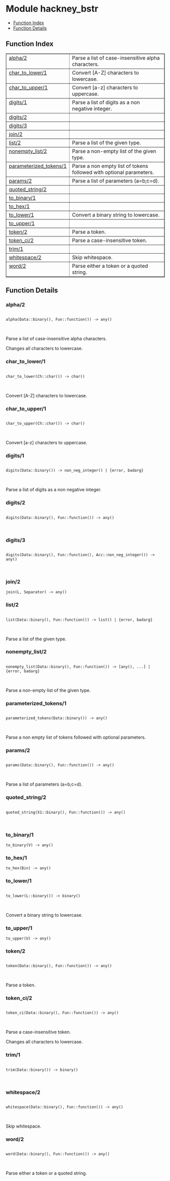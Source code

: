 

# Module hackney_bstr #
* [Function Index](#index)
* [Function Details](#functions)


<a name="index"></a>

## Function Index ##


<table width="100%" border="1" cellspacing="0" cellpadding="2" summary="function index"><tr><td valign="top"><a href="#alpha-2">alpha/2</a></td><td>Parse a list of case-insensitive alpha characters.</td></tr><tr><td valign="top"><a href="#char_to_lower-1">char_to_lower/1</a></td><td>Convert [A-Z] characters to lowercase.</td></tr><tr><td valign="top"><a href="#char_to_upper-1">char_to_upper/1</a></td><td>Convert [a-z] characters to uppercase.</td></tr><tr><td valign="top"><a href="#digits-1">digits/1</a></td><td>Parse a list of digits as a non negative integer.</td></tr><tr><td valign="top"><a href="#digits-2">digits/2</a></td><td></td></tr><tr><td valign="top"><a href="#digits-3">digits/3</a></td><td></td></tr><tr><td valign="top"><a href="#join-2">join/2</a></td><td></td></tr><tr><td valign="top"><a href="#list-2">list/2</a></td><td>Parse a list of the given type.</td></tr><tr><td valign="top"><a href="#nonempty_list-2">nonempty_list/2</a></td><td>Parse a non-empty list of the given type.</td></tr><tr><td valign="top"><a href="#parameterized_tokens-1">parameterized_tokens/1</a></td><td>Parse a non empty list of tokens followed with optional parameters.</td></tr><tr><td valign="top"><a href="#params-2">params/2</a></td><td>Parse a list of parameters (a=b;c=d).</td></tr><tr><td valign="top"><a href="#quoted_string-2">quoted_string/2</a></td><td></td></tr><tr><td valign="top"><a href="#to_binary-1">to_binary/1</a></td><td></td></tr><tr><td valign="top"><a href="#to_hex-1">to_hex/1</a></td><td></td></tr><tr><td valign="top"><a href="#to_lower-1">to_lower/1</a></td><td>Convert a binary string to lowercase.</td></tr><tr><td valign="top"><a href="#to_upper-1">to_upper/1</a></td><td></td></tr><tr><td valign="top"><a href="#token-2">token/2</a></td><td>Parse a token.</td></tr><tr><td valign="top"><a href="#token_ci-2">token_ci/2</a></td><td>Parse a case-insensitive token.</td></tr><tr><td valign="top"><a href="#trim-1">trim/1</a></td><td></td></tr><tr><td valign="top"><a href="#whitespace-2">whitespace/2</a></td><td>Skip whitespace.</td></tr><tr><td valign="top"><a href="#word-2">word/2</a></td><td>Parse either a token or a quoted string.</td></tr></table>


<a name="functions"></a>

## Function Details ##

<a name="alpha-2"></a>

### alpha/2 ###


<pre><code>
alpha(Data::binary(), Fun::function()) -&gt; any()
</code></pre>
<br />


Parse a list of case-insensitive alpha characters.


Changes all characters to lowercase.
<a name="char_to_lower-1"></a>

### char_to_lower/1 ###


<pre><code>
char_to_lower(Ch::char()) -&gt; char()
</code></pre>
<br />

Convert [A-Z] characters to lowercase.
<a name="char_to_upper-1"></a>

### char_to_upper/1 ###


<pre><code>
char_to_upper(Ch::char()) -&gt; char()
</code></pre>
<br />

Convert [a-z] characters to uppercase.
<a name="digits-1"></a>

### digits/1 ###


<pre><code>
digits(Data::binary()) -&gt; non_neg_integer() | {error, badarg}
</code></pre>
<br />

Parse a list of digits as a non negative integer.
<a name="digits-2"></a>

### digits/2 ###


<pre><code>
digits(Data::binary(), Fun::function()) -&gt; any()
</code></pre>
<br />


<a name="digits-3"></a>

### digits/3 ###


<pre><code>
digits(Data::binary(), Fun::function(), Acc::non_neg_integer()) -&gt; any()
</code></pre>
<br />


<a name="join-2"></a>

### join/2 ###

`join(L, Separator) -> any()`


<a name="list-2"></a>

### list/2 ###


<pre><code>
list(Data::binary(), Fun::function()) -&gt; list() | {error, badarg}
</code></pre>
<br />

Parse a list of the given type.
<a name="nonempty_list-2"></a>

### nonempty_list/2 ###


<pre><code>
nonempty_list(Data::binary(), Fun::function()) -&gt; [any(), ...] | {error, badarg}
</code></pre>
<br />

Parse a non-empty list of the given type.
<a name="parameterized_tokens-1"></a>

### parameterized_tokens/1 ###


<pre><code>
parameterized_tokens(Data::binary()) -&gt; any()
</code></pre>
<br />

Parse a non empty list of tokens followed with optional parameters.
<a name="params-2"></a>

### params/2 ###


<pre><code>
params(Data::binary(), Fun::function()) -&gt; any()
</code></pre>
<br />

Parse a list of parameters (a=b;c=d).
<a name="quoted_string-2"></a>

### quoted_string/2 ###


<pre><code>
quoted_string(X1::binary(), Fun::function()) -&gt; any()
</code></pre>
<br />


<a name="to_binary-1"></a>

### to_binary/1 ###

`to_binary(V) -> any()`


<a name="to_hex-1"></a>

### to_hex/1 ###

`to_hex(Bin) -> any()`


<a name="to_lower-1"></a>

### to_lower/1 ###


<pre><code>
to_lower(L::binary()) -&gt; binary()
</code></pre>
<br />

Convert a binary string to lowercase.
<a name="to_upper-1"></a>

### to_upper/1 ###

`to_upper(U) -> any()`


<a name="token-2"></a>

### token/2 ###


<pre><code>
token(Data::binary(), Fun::function()) -&gt; any()
</code></pre>
<br />

Parse a token.
<a name="token_ci-2"></a>

### token_ci/2 ###


<pre><code>
token_ci(Data::binary(), Fun::function()) -&gt; any()
</code></pre>
<br />


Parse a case-insensitive token.


Changes all characters to lowercase.
<a name="trim-1"></a>

### trim/1 ###


<pre><code>
trim(Data::binary()) -&gt; binary()
</code></pre>
<br />


<a name="whitespace-2"></a>

### whitespace/2 ###


<pre><code>
whitespace(Data::binary(), Fun::function()) -&gt; any()
</code></pre>
<br />

Skip whitespace.
<a name="word-2"></a>

### word/2 ###


<pre><code>
word(Data::binary(), Fun::function()) -&gt; any()
</code></pre>
<br />

Parse either a token or a quoted string.
